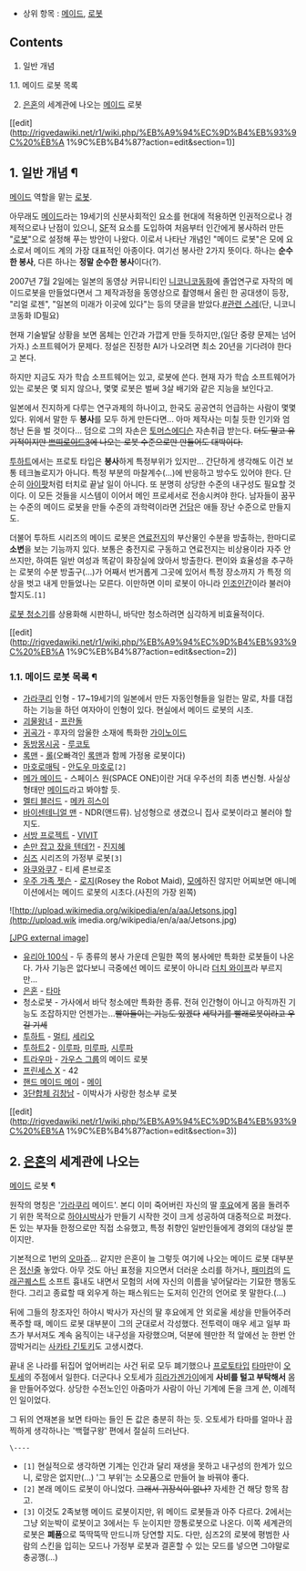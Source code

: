  * 상위 항목 : [메이드](%EB%A9%94%EC%9D%B4%EB%93%9C.md), [로봇](%EB%A1%9C%EB%B4%87.md)  

## Contents

    

1. 일반 개념 
    

1.1. 메이드 로봇 목록

2. [은혼](%EC%9D%80%ED%98%BC.md)의 세계관에 나오는 [메이드](%EB%A9%94%EC%9D%B4%EB%93%9C.md) 로봇 

[[edit](http://rigvedawiki.net/r1/wiki.php/%EB%A9%94%EC%9D%B4%EB%93%9C%20%EB%A
1%9C%EB%B4%87?action=edit&section=1)]

## 1. 일반 개념 ¶

[메이드](%EB%A9%94%EC%9D%B4%EB%93%9C.md) 역할을 맡는
[로봇](%EB%A1%9C%EB%B4%87.md).

  

아무래도 [메이드](%EB%A9%94%EC%9D%B4%EB%93%9C.md)라는 19세기의 신분사회적인 요소를 현대에 적용하면
인권적으로나 경제적으로나 난점이 있으니, [SF](SF.md)적 요소를 도입하여 처음부터 인간에게 봉사하러 만든
"[로봇](%EB%A1%9C%EB%B4%87.md)"으로 설정해 푸는 방안이 나왔다. 이로서 나타난 개념인 "메이드 로봇"은 모에
요소로서 메이드 계의 가장 대표적인 아종이다. 여기선 봉사란 2가지 뜻이다. 하나는 **순수한 봉사**, 다른 하나는 **정말 순수한
봉사**이다(?).

  

2007년 7월 2일에는 일본의 동영상 커뮤니티인 [니코니코동화](%EB%8B%88%EC%BD%94%EB%8B%88%EC%BD%94%20%EB%8F%99%ED%99%94.md)에 졸업연구로
자작의 메이드로봇을 만들었다면서 그 제작과정을 동영상으로 촬영해서 올린 한 공대생이 등장, "리얼 로젠", "일본의 미래가 이곳에 있다"는
등의 댓글을 받았다.[#관련 스레](http://www.nicovideo.jp/watch/sm546855)(단, 니코니코동화 ID필요)

  

현재 기술발달 상황을 보면 몸체는 인간과 가깝게 만들 듯하지만,(일단 중량 문제는 넘어가자.) 소프트웨어가 문제다. 정설은 진정한 AI가
나오려면 최소 20년을 기다려야 한다고 본다.

  

하지만 지금도 자가 학습 소프트웨어는 있고, 로봇에 쓴다. 현재 자가 학습 소프트웨어가 있는 로봇은 몇 되지 않으나, 몇몇 로봇은 벌써 3살
배기와 같은 지능을 보인다고.

  

일본에서 진지하게 다루는 연구과제의 하나이고, 한국도 공공연히 언급하는 사람이 몇몇 있다. 위에서 말한 두 **봉사**를 모두 하게
만든다면... 아마 제작사는 미칠 듯한 인기와 엄청난 돈을 벌 것이다... 덤으로 그의 자손은 [토머스에디슨](%ED%86%A0%EB%A8%B8%EC%8A%A4%20%EC%97%90%EB%94%94%EC%8A%A8.md) 자손취급
받는다. <del>더도 말고 유기적이지만
[쁘띠로이드3](%EC%81%98%EB%9D%A0%EB%A1%9C%EC%9D%B4%EB%93%9C3.md)에 나오는 로봇 수준으로만
만들어도 대박이다.</del>

  

[투하트](%ED%88%AC%ED%95%98%ED%8A%B8.md)에서는 프로토 타입은 **봉사**하게 특정부위가 있지만... 간단하게
생각해도 이건 보통 테크놀로지가 아니다. 특정 부분의 마찰계수(...)에 반응하고 방수도 있어야 한다. 단순히
[아이팟](%EC%95%84%EC%9D%B4%ED%8C%9F.md)처럼 터치로 끝날 일이 아니다. 또 분명히 상당한 수준의 내구성도
필요할 것이다. 이 모든 것들을 시스템이 이어서 메인 프로세서로 전송시켜야 한다. 남자들이 꿈꾸는 수준의 메이드 로봇을 만들 수준의
과학력이라면 [건담](%EA%B1%B4%EB%8B%B4.md)은 애들 장난 수준으로 만들지도.

  

더불어 투하트 시리즈의 메이드 로봇은 [연료전지](%EC%97%B0%EB%A3%8C%EC%A0%84%EC%A7%80.md)의 부산물인
수분을 방출하는, 한마디로 **소변**을 보는 기능까지 있다. 보통은 충전지로 구동하고 연료전지는 비상용이라 자주 안 쓰지만, 하여튼 일반
여성과 똑같이 화장실에 앉아서 방출한다. 편이와 효율성을 추구하는 로봇의 수분 방출구(...)가 어째서 번거롭게 그곳에 있어서 특정 장소까지
가 특정 의상을 벗고 내게 만들었나는 모른다. 이만하면 이미 로봇이 아니라
[인조인간](%EC%9D%B8%EC%A1%B0%EC%9D%B8%EA%B0%84.md)이라 불러야 할지도.`[1]`

  

[로봇 청소기](%EB%A1%9C%EB%B4%87%20%EC%B2%AD%EC%86%8C%EA%B8%B0.md)를 상용화해 시판하니,
바닥만 청소하려면 심각하게 비효율적이다.

  

[[edit](http://rigvedawiki.net/r1/wiki.php/%EB%A9%94%EC%9D%B4%EB%93%9C%20%EB%A
1%9C%EB%B4%87?action=edit&section=2)]

### 1.1. 메이드 로봇 목록 ¶

  * [가라쿠리](%EA%B0%80%EB%9D%BC%EC%BF%A0%EB%A6%AC.md) 인형 - 17~19세기의 일본에서 만든 자동인형들을 일컫는 말로, 차를 대접하는 기능을 하던 여자아이 인형이 있다. 현실에서 메이드 로봇의 시초.
  * [괴물왕녀](%EA%B4%B4%EB%AC%BC%EC%99%95%EB%85%80.md) \- [프란돌](%ED%94%84%EB%9E%80%EB%8F%8C.md)
  * [귀곡가](%EA%B7%80%EA%B3%A1%EA%B0%80.md) \- 후자의 암울한 소재에 특화한 [가이노이드](%EA%B0%80%EC%9D%B4%EB%85%B8%EC%9D%B4%EB%93%9C.md)
  * [동방몽시공](%EB%8F%99%EB%B0%A9%EB%AA%BD%EC%8B%9C%EA%B3%B5.md) \- [루코토](%EB%A3%A8%EC%BD%94%ED%86%A0.md)
  * [록맨](%EB%A1%9D%EB%A7%A8.md) \- [롤](%EB%A1%A4.md)(오빠격인 [록맨](%EB%A1%9D%EB%A7%A8.md)과 함께 가정용 로봇이다)
  * [마호로매틱](%EB%A7%88%ED%98%B8%EB%A1%9C%EB%A7%A4%ED%8B%B1.md) \- [안도우 마호로](%EC%95%88%EB%8F%84%EC%9A%B0%20%EB%A7%88%ED%98%B8%EB%A1%9C.md)`[2]`
  * [메가 메이드](%EB%A9%94%EA%B0%80%20%EB%A9%94%EC%9D%B4%EB%93%9C.md) \- 스페이스 원(SPACE ONE)이란 거대 우주선의 최종 변신형. 사실상 형태만 [메이드](%EB%A9%94%EC%9D%B4%EB%93%9C.md)라고 봐야할 듯.
  * [멜티 블러드](%EB%A9%9C%ED%8B%B0%20%EB%B8%94%EB%9F%AC%EB%93%9C.md) \- [메카 히스이](%EB%A9%94%EC%B9%B4%20%ED%9E%88%EC%8A%A4%EC%9D%B4.md)
  * [바이센테니얼 맨](%EB%B0%94%EC%9D%B4%EC%84%BC%ED%85%8C%EB%8B%88%EC%96%BC%20%EB%A7%A8.md) \- NDR(앤드류). 남성형으로 생겼으니 집사 로봇이라고 불러야 할지도.
  * [서방 프로젝트](%EC%84%9C%EB%B0%A9%20%ED%94%84%EB%A1%9C%EC%A0%9D%ED%8A%B8.md) \- [VIVIT](VIVIT.md)
  * [손만 잡고 잤을 텐데?!](%EC%86%90%EB%A7%8C%20%EC%9E%A1%EA%B3%A0%20%EC%9E%A4%EC%9D%84%20%ED%85%90%EB%8D%B0%3F%21.md) \- [진지혜](%EC%A7%84%EC%A7%80%ED%98%9C.md)
  * [심즈](%EC%8B%AC%EC%A6%88.md) 시리즈의 가정부 로봇`[3]`
  * [와쿠와쿠7](%EC%99%80%EC%BF%A0%EC%99%80%EC%BF%A07.md) \- 티세 론브로조
  * [우주 가족 젯슨](%EC%9A%B0%EC%A3%BC%20%EA%B0%80%EC%A1%B1%20%EC%A0%AF%EC%8A%A8.md) \- [로지](%EB%A1%9C%EC%A7%80.md)(Rosey the Robot Maid), [모에](%EB%AA%A8%EC%97%90.md)하진 않지만 어찌보면 애니메이션에서는 메이드 로봇의 시초다.(사진의 가장 왼쪽)  

![http://upload.wikimedia.org/wikipedia/en/a/aa/Jetsons.jpg](http://upload.wik
imedia.org/wikipedia/en/a/aa/Jetsons.jpg)

[[JPG external
image]](http://upload.wikimedia.org/wikipedia/en/a/aa/Jetsons.jpg)

  

  * [유리아 100식](%EC%9C%A0%EB%A6%AC%EC%95%84%20100%EC%8B%9D.md) \- 두 종류의 봉사 가운데 은밀한 쪽의 봉사에만 특화한 로봇들이 나온다. 가사 기능은 없다보니 극중에선 메이드 로봇이 아니라 [더치 와이프](%EB%8D%94%EC%B9%98%20%EC%99%80%EC%9D%B4%ED%94%84.md)라 부르지만...
  * [은혼](%EC%9D%80%ED%98%BC.md) \- [타마](%ED%83%80%EB%A7%88%28%EC%9D%80%ED%98%BC%29.md)
  * 청소로봇 - 가사에서 바닥 청소에만 특화한 종류. 전혀 인간형이 아니고 아직까진 기능도 조잡하지만 언젠가는...<del>빨아들이는 기능도 있겠다</del> <del>세탁기를 빨래로봇이라고 우길 기세</del>
  * [투하트](%ED%88%AC%ED%95%98%ED%8A%B8.md) \- [멀티](%EB%A9%80%ED%8B%B0.md), [세리오](%EC%84%B8%EB%A6%AC%EC%98%A4.md)
  * [투하트2](%ED%88%AC%ED%95%98%ED%8A%B82.md) \- [이루파](%EC%9D%B4%EB%A3%A8%ED%8C%8C.md), [미루파](%EB%AF%B8%EB%A3%A8%ED%8C%8C.md), [시루파](%EC%8B%9C%EB%A3%A8%ED%8C%8C.md)
  * [트라우마](%ED%8A%B8%EB%9D%BC%EC%9A%B0%EB%A7%88.md) \- [가우스 그룹](%EA%B0%80%EC%9A%B0%EC%8A%A4%20%EA%B7%B8%EB%A3%B9.md)의 메이드 로봇
  * [프린세스 X](%ED%94%84%EB%A6%B0%EC%84%B8%EC%8A%A4%20X.md) \- 42
  * [핸드 메이드 메이](%ED%95%B8%EB%93%9C%20%EB%A9%94%EC%9D%B4%EB%93%9C%20%EB%A9%94%EC%9D%B4.md) \- [메이](%EB%A9%94%EC%9D%B4.md)
  * [3단합체 김창남](3%EB%8B%A8%ED%95%A9%EC%B2%B4%20%EA%B9%80%EC%B0%BD%EB%82%A8.md) \- 이박사가 사랑한 청소부 로봇  

[[edit](http://rigvedawiki.net/r1/wiki.php/%EB%A9%94%EC%9D%B4%EB%93%9C%20%EB%A
1%9C%EB%B4%87?action=edit&section=3)]

## 2. [은혼](%EC%9D%80%ED%98%BC.md)의 세계관에 나오는
[메이드](%EB%A9%94%EC%9D%B4%EB%93%9C.md) 로봇 ¶

원작의 명칭은 '[가라쿠리](%EA%B0%80%EB%9D%BC%EC%BF%A0%EB%A6%AC.md) 메이드'. 본디 이미 죽어버린
자신의 딸 [후요](%ED%9B%84%EC%9A%94.md)에게 몸을 돌려주기 위한 목적으로 [하야시박사](%ED%95%98%EC%95%BC%EC%8B%9C%20%EB%A5%98%EC%9E%94.md)가 만들기 시작한 것이 크게
성공하여 대중적으로 퍼졌다. 돈 있는 부자들 한정으로만 직접 소유했고, 특정 취향인 일반인들에게 경외의 대상일 뿐이지만.

  

기본적으로 1번의 [오마쥬](%EC%98%A4%EB%A7%88%EC%A5%AC.md)... 같지만 은혼이 늘 그렇듯 여기에 나오는
메이드 로봇 대부분은 [정신줄](%EC%A0%95%EC%8B%A0%EC%A4%84.md) 놓았다. 아무 것도 아닌 표정을 지으면서
더러운 소리를 하거나, [패미컴](%ED%8C%A8%EB%AF%B8%EC%BB%B4.md)의 [드래곤퀘스트](%EB%93%9C%EB%9E%98%EA%B3%A4%20%ED%80%98%EC%8A%A4%ED%8A%B8.md) 소프트 흉내도
내면서 모험의 서에 자신의 이름을 넣어달라는 기묘한 행동도 한다. 그리고 종료할 때 외우게 하는 패스워드는 도저히 인간의 언어로 못
말한다.(...)

  

뒤에 그들의 창조자인 하야시 박사가 자신의 딸 후요에게 안 외로울 세상을 만들어주러 폭주할 때, 메이드 로봇 대부분이 그의 군대로서
각성했다. 전투력이 매우 세고 일부 파츠가 부서져도 계속 움직이는 내구성을 자랑했으며, 덕분에 웬만한 적 앞에선 눈 한번 안 깜박거리는
[사카타 긴토키](%EC%82%AC%EC%B9%B4%ED%83%80%20%EA%B8%B4%ED%86%A0%ED%82%A4.md)도
고생시켰다.

  

끝내 온 나라를 뒤집어 엎어버리는 사건 뒤로 모두 폐기했으나
[프로토타입](%ED%94%84%EB%A1%9C%ED%86%A0%ED%83%80%EC%9E%85.md)
[타마](%ED%83%80%EB%A7%88%28%EC%9D%80%ED%98%BC%29.md)만이
[오토세](%EC%98%A4%ED%86%A0%EC%84%B8.md)의 주점에서 일한다. 더군다나 오토세가 [히라가겐가이](%ED%9E%88%EB%9D%BC%EA%B0%80%20%EA%B2%90%EA%B0%80%EC%9D%B4.md)에게 **사비를
털고 부탁해서** 몸을 만들어주었다. 상당한 수전노인인 아줌마가 사람이 아닌 기계에 돈을 크게 쓴, 이례적인 일이었다.

  

그 뒤의 연재본을 보면 타마는 들인 돈 값은 충분히 하는 듯. 오토세가 타마를 얼마나 끔찍하게 생각하나는 '백혈구왕' 편에서 절실히
드러난다.

  

`\----`

  * `[1]` 현실적으로 생각하면 기계는 인간과 달리 재생을 못하고 내구성의 한계가 있으니, 로망은 없지만(...) '그 부위'는 소모품으로 만들어 늘 바꿔야 좋다.
  * `[2]` 본래 메이드 로봇이 아니었다. <del>그래서 귀장식이 없나?</del> 자세한 건 해당 항목 참고.
  * `[3]` 이것도 2족보행 메이드 로봇이지만, 위 메이드 로봇들과 아주 다르다. 2에서는 그냥 외눈박이 로봇이고 3에서는 두 눈이지만 깡통로봇으로 나온다. 이쪽 세계관의 로봇은 **폐품**으로 뚝딱뚝딱 만드니까 당연할 지도. 다만, 심즈2의 로봇에 평범한 사람의 스킨을 입히는 모드나 가정부 로봇과 결혼할 수 있는 모드를 넣으면 그야말로 충공깽(...)


